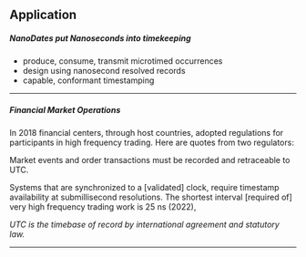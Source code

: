 ## Application

##### NanoDates put Nanoseconds into timekeeping

- produce, consume, transmit microtimed occurrences
- design using nanosecond resolved records
- capable, conformant timestamping

-----

##### Financial Market Operations
 
In 2018 financial centers, through host countries, adopted regulations for participants in high frequency trading. Here are quotes from two regulators:
 
 Market events and order transactions must be recorded and retraceable to UTC.
 
 Systems that are synchronized to a [validated] clock, require timestamp availability at submillisecond resolutions. The shortest interval [required of] very high frequency trading work is 25 ns (2022), 



*UTC is the timebase of record by international agreement and statutory law.*

-----
